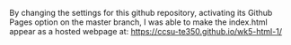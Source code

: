 By changing the settings for this github repository, activating its Github Pages option on the master branch, I was able to make the index.html appear as a hosted webpage at: <a href="https://ccsu-te350.github.io/wk5-html-1/">https://ccsu-te350.github.io/wk5-html-1/</a>
